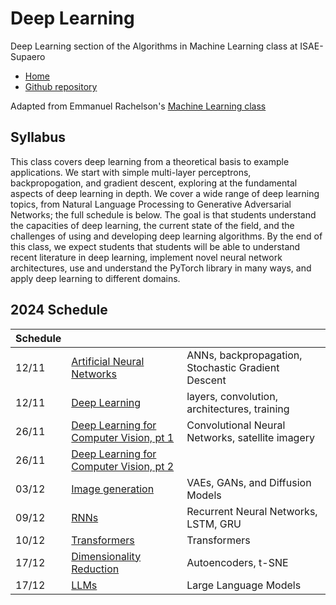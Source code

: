 # Deep Learning
Deep Learning section of the Algorithms in Machine Learning class at ISAE-Supaero

* [Home](https://supaerodatascience.github.io/deep-learning/)
* [Github repository](https://github.com/SupaeroDataScience/deep-learning/)

Adapted from Emmanuel Rachelson's [Machine Learning class](https://github.com/erachelson/MLclass)

## Syllabus

This class covers deep learning from a theoretical basis to example
applications. We start with simple multi-layer perceptrons, backpropogation, and
gradient descent, exploring at the fundamental aspects of deep learning in
depth. We cover a wide range of deep learning topics, from Natural Language
Processing to Generative Adversarial Networks; the full schedule is below. The
goal is that students understand the capacities of deep learning, the current
state of the field, and the challenges of using and developing deep learning
algorithms. By the end of this class, we expect students that students will be
able to understand recent literature in deep learning, implement novel neural
network architectures, use and understand the PyTorch library in many ways, and
apply deep learning to different domains.

## 2024 Schedule

Schedule | | |
| --- | --- | --- |
12/11 | [Artificial Neural Networks](ANN.html) | ANNs, backpropagation, Stochastic Gradient Descent |
12/11 | [Deep Learning](deep.html) | layers, convolution, architectures, training |
26/11 | [Deep Learning for Computer Vision, pt 1](vision.html) | Convolutional Neural Networks, satellite imagery |
26/11 | [Deep Learning for Computer Vision, pt 2](vision.html) | |
03/12 | [Image generation](GAN.html) | VAEs, GANs, and Diffusion Models |
09/12 | [RNNs](RNN.html) | Recurrent Neural Networks, LSTM, GRU |
10/12 | [Transformers](NLP.html) | Transformers |
17/12 | [Dimensionality Reduction](DR.html) | Autoencoders, t-SNE |
17/12 | [LLMs](NLP.html) | Large Language Models |
